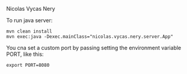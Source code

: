 Nicolas Vycas Nery

To run java server:
```
mvn clean install
mvn exec:java -Dexec.mainClass="nicolas.vycas.nery.server.App"
```

You cna set a custom port by passing setting the environment variable PORT, like this:
```
export PORT=8080
```